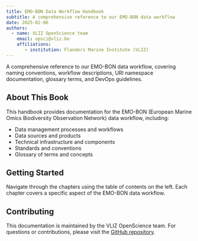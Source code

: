 ```yaml
---
title: EMO-BON Data Workflow Handbook
subtitle: A comprehensive reference to our EMO-BON data workflow
date: 2025-02-06
authors:
  - name: VLIZ OpenScience team
    email: opsci@vliz.be
    affiliations:
       - institution: Flanders Marine Institute (VLIZ)
---
```


A comprehensive reference to our EMO-BON data workflow, covering naming conventions, workflow descriptions, URI namespace documentation, glossary terms, and DevOps guidelines.

## About This Book

This handbook provides documentation for the EMO-BON (European Marine Omics Biodiversity Observation Network) data workflow, including:

- Data management processes and workflows
- Data sources and products
- Technical infrastructure and components
- Standards and conventions
- Glossary of terms and concepts

## Getting Started

Navigate through the chapters using the table of contents on the left. Each chapter covers a specific aspect of the EMO-BON data workflow.

## Contributing

This documentation is maintained by the VLIZ OpenScience team. For questions or contributions, please visit the [GitHub repository](https://github.com/emo-bon/data-workflow-book).
